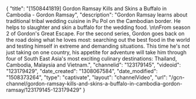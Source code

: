 {
    "title": "[1508441819] Gordon Ramsay Kills and Skins a Buffalo in Cambodia - Gordon Ramsay",
    "description": "Gordon Ramsay learns about traditional tribal wedding cuisine in Pu Pol on the Cambodian border. He helps to slaughter and skin a buffalo for the wedding food. \n\nFrom season 2 of Gordon's Great Escape. For the second series, Gordon goes back on the road doing what he loves most: searching out the best food in the world and testing himself in extreme and demanding situations. This time he's not just taking on one country, his appetite for adventure will take him through four of South East Asia's most exciting culinary destinations: Thailand, Cambodia, Malaysia and Vietnam.",
    "channelid": "123179145",
    "videoid": "123179429",
    "date_created": "1308067584",
    "date_modified": "1508373264",
    "type": "captivate",
    "layout": "channelVideo",
    "url": "\/gcn-channel\/gordon-ramsay-kills-and-skins-a-buffalo-in-cambodia-gordon-ramsay\/123179145-123179429"
}